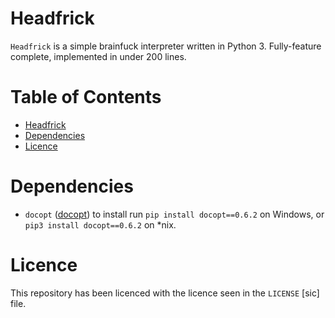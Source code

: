 # Headfrick
`Headfrick` is a simple brainfuck interpreter written in Python 3.
Fully-feature complete, implemented in under 200 lines.

# Table of Contents <!-- omit in toc -->
- [Headfrick](#headfrick)
- [Dependencies](#dependencies)
- [Licence](#licence)

# Dependencies
- `docopt` ([docopt](http://docopt.org)) to install run `pip install docopt==0.6.2` on Windows,
  or `pip3 install docopt==0.6.2` on *nix.

# Licence
This repository has been licenced with the licence seen in the `LICENSE` [sic] file.
